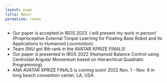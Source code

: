 ```yaml
---
layout: page
title: News!
permalink: /news
---
```

- Our paper is accepted in IROS 2023. I will present my work in person! (Proprioceptive External Torque Learning for Floating Base Robot and its Applications to Humanoid Locomotion).
- Team SNU got 8th rank in the AVATAR XPRIZE FINALS!
- Our paper is presented in IROS 2022 (Humanoid Balance Control using Centroidal Angular Momentum based on Hierarchical Quadratic Programming).
- ANA AVATAR XPRIZE FINALS is coming soon! 2022 Nov. 1 - Nov. 6 in long beach convention center, LA, USA.
